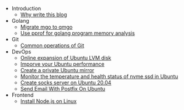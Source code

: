 * Introduction
    * [ Why write this blog ](introduction/why-write-this-blog.md)
* Golang
    * [ Migrate mgo to qmgo ](golang/migrate-mgo-to-qmgo.md)
    * [ Use pprof for golang program memory analysis ](golang/use-pprof-for-golang-program-memory-analysis.md)
* Git
  * [Common operations of Git](git/common-operations-of-git.md)
* DevOps
  * [Online expansion of Ubuntu LVM disk](devops/online-expansion-of-ubuntu-lvm-disk.md)
  * [Imporve your Ubuntu performance](devops/improve-your-ubuntu-performance.md)
  * [Create a private Ubuntu mirror](devops/create-a-private-ubuntu-mirror.md)
  * [Monitor the temperature and health status of nvme ssd in Ubuntu](devops/monitor-nvme-ssd-status.md)
  * [Create socks server on Ubuntu 20.04](devops/create-socks-server-on-ubuntu20.04.md)
  * [Send Email With Postfix On Ubuntu](devops/send-email-with-postfix-on-ubuntu.md)
* Frontend
  * [Install Node.js on Linux](frontend/install-nodejs-on-linux.md)
